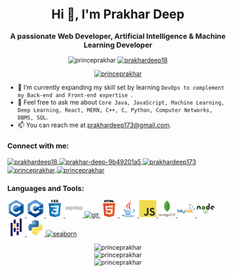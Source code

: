 <h1 align="center">Hi 👋, I'm Prakhar Deep</h1>
<h3 align="center">A passionate Web Developer, Artificial Intelligence & Machine Learning Developer</h3>

<p align="center">
  <img src="https://komarev.com/ghpvc/?username=princeprakhar&label=Profile%20views&color=0e75b6&style=flat" alt="princeprakhar" />
  <a href="https://twitter.com/prakhardeep18" target="blank">
    <img src="https://img.shields.io/twitter/follow/prakhardeep18?logo=twitter&style=for-the-badge" alt="prakhardeep18" />
  </a>
</p>

<p align="center">
  <a href="https://github.com/ryo-ma/github-profile-trophy">
    <img src="https://github-profile-trophy.vercel.app/?username=princeprakhar" alt="princeprakhar" />
  </a>
</p>

- 🌱 I’m currently expanding  my skill set by learning `DevOps to complement my Back-end and Front-end expertise `.
- 💬 Feel free to ask me about `Core Java, JavaScript, Machine Learning, Deep Learning, React, MERN, C++, C, Python, Computer Networks, DBMS, SQL`.
- 📫 You can reach me at prakhardeep173@gmail.com.

<h3 align="left">Connect with me:</h3>
<p align="left">
  <a href="https://twitter.com/prakhardeep18" target="blank">
    <img align="center" src="https://raw.githubusercontent.com/rahuldkjain/github-profile-readme-generator/master/src/images/icons/Social/twitter.svg" alt="prakhardeep18" height="30" width="40" />
  </a>
  <a href="https://linkedin.com/in/prakhar-deep-9b49201a5" target="blank">
    <img align="center" src="https://raw.githubusercontent.com/rahuldkjain/github-profile-readme-generator/master/src/images/icons/Social/linked-in-alt.svg" alt="prakhar-deep-9b49201a5" height="30" width="40" />
  </a>
  <a href="https://www.hackerrank.com/profile/prakhardeep173" target="blank">
    <img align="center" src="https://raw.githubusercontent.com/rahuldkjain/github-profile-readme-generator/master/src/images/icons/Social/hackerrank.svg" alt="prakhardeep173" height="30" width="40" />
  </a>
  <a href="https://codeforces.com/profile/princeprakhar" target="blank">
    <img align="center" src="https://raw.githubusercontent.com/rahuldkjain/github-profile-readme-generator/master/src/images/icons/Social/codeforces.svg" alt="princeprakhar" height="30" width="40" />
  </a>
  <a href="https://www.leetcode.com/princeprakhar/" target="blank">
    <img align="center" src="https://raw.githubusercontent.com/rahuldkjain/github-profile-readme-generator/master/src/images/icons/Social/leet-code.svg" alt="princeprakhar" height="30" width="40" />
  </a>
</p>

<h3 align="left">Languages and Tools:</h3>
<p align="left">
  <a href="https://www.cprogramming.com/" target="_blank" rel="noreferrer">
    <img src="https://raw.githubusercontent.com/devicons/devicon/master/icons/c/c-original.svg" alt="c" width="40" height="40" />
  </a>
  <a href="https://www.w3schools.com/cpp/" target="_blank" rel="noreferrer">
    <img src="https://raw.githubusercontent.com/devicons/devicon/master/icons/cplusplus/cplusplus-original.svg" alt="cplusplus" width="40" height="40" />
  </a>
  <a href="https://www.w3schools.com/css/" target="_blank" rel="noreferrer">
    <img src="https://raw.githubusercontent.com/devicons/devicon/master/icons/css3/css3-original-wordmark.svg" alt="css3" width="40" height="40" />
  </a>
  <a href="https://expressjs.com" target="_blank" rel="noreferrer">
    <img src="https://raw.githubusercontent.com/devicons/devicon/master/icons/express/express-original-wordmark.svg" alt="express" width="40" height="40" />
  </a>
  <a href="https://git-scm.com/" target="_blank" rel="noreferrer">
    <img src="https://www.vectorlogo.zone/logos/git-scm/git-scm-icon.svg" alt="git" width="40" height="40" />
  </a>
  <a href="https://www.w3.org/html/" target="_blank" rel="noreferrer">
    <img src="https://raw.githubusercontent.com/devicons/devicon/master/icons/html5/html5-original-wordmark.svg" alt="html5" width="40" height="40" />
  </a>
  <a href="https://www.java.com" target="_blank" rel="noreferrer">
    <img src="https://raw.githubusercontent.com/devicons/devicon/master/icons/java/java-original.svg" alt="java" width="40" height="40" />
  </a>
  <a href="https://developer.mozilla.org/en-US/docs/Web/JavaScript" target="_blank" rel="noreferrer">
    <img src="https://raw.githubusercontent.com/devicons/devicon/master/icons/javascript/javascript-original.svg" alt="javascript" width="40" height="40" />
  </a>
  <a href="https://www.mongodb.com/" target="_blank" rel="noreferrer">
    <img src="https://raw.githubusercontent.com/devicons/devicon/master/icons/mongodb/mongodb-original-wordmark.svg" alt="mongodb" width="40" height="40" />
  </a>
  <a href="https://www.mysql.com/" target="_blank" rel="noreferrer">
    <img src="https://raw.githubusercontent.com/devicons/devicon/master/icons/mysql/mysql-original-wordmark.svg" alt="mysql" width="40" height="40" />
  </a>
  <a href="https://nodejs.org" target="_blank" rel="noreferrer">
    <img src="https://raw.githubusercontent.com/devicons/devicon/master/icons/nodejs/nodejs-original-wordmark.svg" alt="nodejs" width="40" height="40" />
  </a>
  <a href="https://pandas.pydata.org/" target="_blank" rel="noreferrer">
    <img src="https://raw.githubusercontent.com/devicons/devicon/2ae2a900d2f041da66e950e4d48052658d850630/icons/pandas/pandas-original.svg" alt="pandas" width="40" height="40" />
  </a>
  <a href="https://www.python.org" target="_blank" rel="noreferrer">
    <img src="https://raw.githubusercontent.com/devicons/devicon/master/icons/python/python-original.svg" alt="python" width="40" height="40" />
  </a>
  <a href="https://seaborn.pydata.org/" target="_blank" rel="noreferrer">
    <img src="https://seaborn.pydata.org/_images/logo-mark-lightbg.svg" alt="seaborn" width="40" height="40" />
  </a>
</p>

<div align="center">
  <img src="https://github-readme-stats.vercel.app/api/top-langs?username=princeprakhar&show_icons=true&locale=en&layout=compact" alt="princeprakhar" />
</div>

<div align="center">
  <img src="https://github-readme-stats-anuraghazra1.vercel.app/api?username=princeprakhar&layout=compact&show_icons=true&theme=tokyonight&line_height=27&title_color=FFFFFF)" alt="princeprakhar" />
</div>

<div align="center">
  <img src="https://github-readme-streak-stats.herokuapp.com/?user=princeprakhar&" alt="princeprakhar" />
</div>
